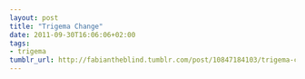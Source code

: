 ```yaml
---
layout: post
title: "Trigema Change"
date: 2011-09-30T16:06:06+02:00
tags:
- trigema
tumblr_url: http://fabiantheblind.tumblr.com/post/10847184103/trigema-change
---
```


